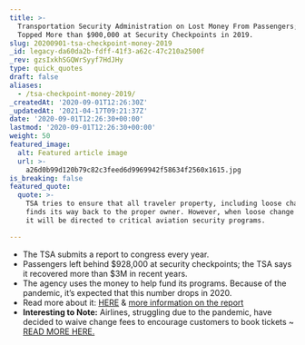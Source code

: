 ```yaml
---
title: >-
  Transportation Security Administration on Lost Money From Passengers; It
  Topped More than $900,000 at Security Checkpoints in 2019.
slug: 20200901-tsa-checkpoint-money-2019
_id: legacy-da60da2b-fdff-41f3-a62c-47c210a2500f
_rev: gzsIxkhSGQWrSyyf7HdJHy
type: quick_quotes
draft: false
aliases:
  - /tsa-checkpoint-money-2019/
_createdAt: '2020-09-01T12:26:30Z'
_updatedAt: '2021-04-17T09:21:37Z'
date: '2020-09-01T12:26:30+00:00'
lastmod: '2020-09-01T12:26:30+00:00'
weight: 50
featured_image:
  alt: Featured article image
  url: >-
    a26d0b99d120b79c82c3feed6d9969942f58634f2560x1615.jpg
is_breaking: false
featured_quote:
  quote: >-
    TSA tries to ensure that all traveler property, including loose change,
    finds its way back to the proper owner. However, when loose change does not,
    it will be directed to critical aviation security programs.

---
```

* The TSA submits a report to congress every year.
* Passengers left behind $928,000 at security checkpoints; the TSA says it recovered more than $3M in recent years.
* The agency uses the money to help fund its programs. Because of the pandemic, it’s expected that this number drops in 2020.
* Read more about it: [HERE](https://www.usatoday.com/story/travel/news/2020/08/21/tsa-passengers-left-behind-900-000-security-checkpoints-2019/3408741001/) & [more information on the report](https://www.tsa.gov/sites/default/files/loose-chanage-report-2019-3.18.20.pdf?_ga=2.88854302.486993358.1598874692-584063380.1519367371)
* **Interesting to Note:** Airlines, struggling due to the pandemic, have decided to waive change fees to encourage customers to book tickets ~ [READ MORE HERE.](https://www.cnn.com/2020/08/31/business/airline-industry-change-fees/index.html)